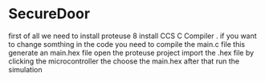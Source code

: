 # SecureDoor
first of all we need to install proteuse 8 
install CCS  C Compiler .
if you want to change somthing in the code you need to compile the main.c file
this generate an main.hex file 
open the proteuse  project  import the .hex file by clicking the microcontroller 
the choose the main.hex after that run the simulation 
